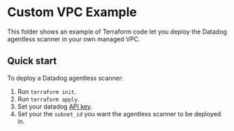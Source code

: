 # Custom VPC Example

This folder shows an example of Terraform code let you deploy the Datadog agentless scanner in your own managed VPC.

## Quick start

To deploy a Datadog agentless scanner:

1. Run `terraform init`.
1. Run `terraform apply`.
1. Set your datadog [API key](https://docs.datadoghq.com/account_management/api-app-keys/).
1. Set your the `subnet_id` you want the agentless scanner to be deployed in.